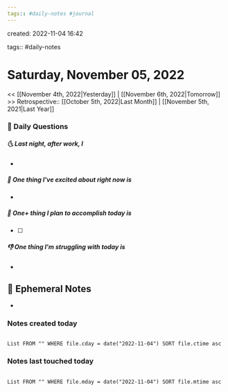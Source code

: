 ```yaml
---
tags:: #daily-notes #journal
---
```

created: 2022-11-04 16:42

tags:: #daily-notes

# Saturday, November 05, 2022

<< [[November 4th, 2022|Yesterday]] | [[November 6th, 2022|Tomorrow]] >>
Retrospective:: [[October 5th, 2022|Last Month]] | [[November 5th, 2021|Last Year]]

### 📅 Daily Questions

##### 🌜 Last night, after work, I

-

##### 🙌 One thing I've excited about right now is

-

##### 🚀 One+ thing I plan to accomplish today is

- [ ]

##### 👎 One thing I'm struggling with today is

-

## 📝 Ephemeral Notes

-

### Notes created today

```dataview

List FROM "" WHERE file.cday = date("2022-11-04") SORT file.ctime asc

```

### Notes last touched today

```dataview

List FROM "" WHERE file.mday = date("2022-11-04") SORT file.mtime asc

```
